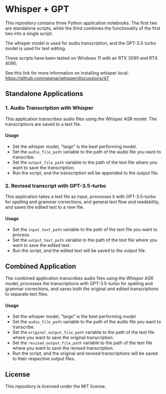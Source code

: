 # Whisper + GPT

This repository contains three Python application notebooks. The first two are standalone scripts, while the third combines the functionality of the first two into a single script.

The whisper model is used for audio transcription, and the GPT-3.5-turbo model is used for text editing.

These scripts have been tested on Windows 11 with an RTX 3090 and RTX 4090.

See this link for more information on installing whisper local: <https://github.com/openai/whisper/discussions/47>

## Standalone Applications

### 1. Audio Transcription with Whisper

This application transcribes audio files using the Whisper ASR model. The transcriptions are saved to a text file.

#### Usage

- Set the whisper model, "large" is the best performing model.
- Set the `audio_file_path` variable to the path of the audio file you want to transcribe.
- Set the `output_file_path` variable to the path of the text file where you want to save the transcription.
- Run the script, and the transcription will be appended to the output file.

### 2. Revised transcript with GPT-3.5-turbo

This application takes a text file as input, processes it with GPT-3.5-turbo for spelling and grammar corrections, and general text flow and readability, and saves the edited text to a new file.

#### Usage

- Set the `input_text_path` variable to the path of the text file you want to process.
- Set the `output_text_path` variable to the path of the text file where you want to save the edited text.
- Run the script, and the edited text will be saved to the output file.

## Combined Application

The combined application transcribes audio files using the Whisper ASR model, processes the transcriptions with GPT-3.5-turbo for spelling and grammar corrections, and saves both the original and edited transcriptions to separate text files.

#### Usage

- Set the whisper model, "large" is the best performing model.
- Set the `audio_file_path` variable to the path of the audio file you want to transcribe.
- Set the `original_output_file_path` variable to the path of the text file where you want to save the original transcription.
- Set the `revised_output_file_path` variable to the path of the text file where you want to save the revised transcription.
- Run the script, and the original and revised transcriptions will be saved to their respective output files.

## License

This repository is licensed under the MIT license.
